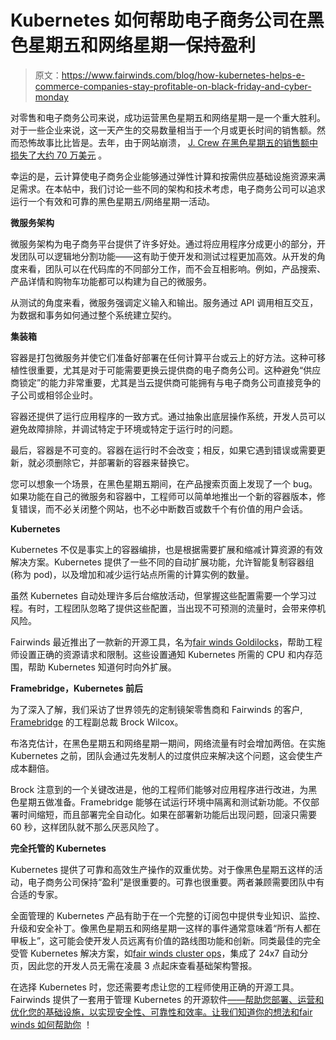 # Kubernetes 如何帮助电子商务公司在黑色星期五和网络星期一保持盈利

> 原文：<https://www.fairwinds.com/blog/how-kubernetes-helps-e-commerce-companies-stay-profitable-on-black-friday-and-cyber-monday>

 对零售和电子商务公司来说，成功运营黑色星期五和网络星期一是一个重大胜利。对于一些企业来说，这一天产生的交易数量相当于一个月或更长时间的销售额。然而恐怖故事比比皆是。去年，由于网站崩溃， [J. Crew 在黑色星期五的销售额中损失了大约 70 万美元](https://www.businessinsider.com/jcrew-website-crashes-on-black-friday-2018-11) 。

幸运的是，云计算使电子商务企业能够通过弹性计算和按需供应基础设施资源来满足需求。在本帖中，我们讨论一些不同的架构和技术考虑，电子商务公司可以追求运行一个有效和可靠的黑色星期五/网络星期一活动。

**微服务架构**

微服务架构为电子商务平台提供了许多好处。通过将应用程序分成更小的部分，开发团队可以逻辑地分割功能——这有助于使开发和测试过程更加高效。从开发的角度来看，团队可以在代码库的不同部分工作，而不会互相影响。例如，产品搜索、产品详情和购物车功能都可以构建为自己的微服务。

从测试的角度来看，微服务强调定义输入和输出。服务通过 API 调用相互交互，为数据和事务如何通过整个系统建立契约。

**集装箱**

容器是打包微服务并使它们准备好部署在任何计算平台或云上的好方法。这种可移植性很重要，尤其是对于可能需要更换云提供商的电子商务公司。这种避免“供应商锁定”的能力非常重要，尤其是当云提供商可能拥有与电子商务公司直接竞争的子公司或相邻企业时。

容器还提供了运行应用程序的一致方式。通过抽象出底层操作系统，开发人员可以避免故障排除，并调试特定于环境或特定于运行时的问题。

最后，容器是不可变的。容器在运行时不会改变；相反，如果它遇到错误或需要更新，就必须删除它，并部署新的容器来替换它。

您可以想象一个场景，在黑色星期五期间，在产品搜索页面上发现了一个 bug。如果功能在自己的微服务和容器中，工程师可以简单地推出一个新的容器版本，修复错误，而不必关闭整个网站，也不必中断数百或数千个有价值的用户会话。

**Kubernetes**

Kubernetes 不仅是事实上的容器编排，也是根据需要扩展和缩减计算资源的有效解决方案。Kubernetes 提供了一些不同的自动扩展功能，允许智能复制容器组(称为 pod)，以及增加和减少运行站点所需的计算实例的数量。

虽然 Kubernetes 自动处理许多后台缩放活动，但掌握这些配置需要一个学习过程。有时，工程团队忽略了提供这些配置，当出现不可预测的流量时，会带来停机风险。

Fairwinds 最近推出了一款新的开源工具，名为[fair winds Goldilocks](https://github.com/FairwindsOps/goldilocks)，帮助工程师设置正确的资源请求和限制。这些设置通知 Kubernetes 所需的 CPU 和内存范围，帮助 Kubernetes 知道何时向外扩展。

**Framebridge，Kubernetes 前后**

为了深入了解，我们采访了世界领先的定制镜架零售商和 Fairwinds 的客户, [Framebridge](https://www.framebridge.com/lp/take15?utm_source=bing&utm_medium=cpc&utm_campaign=Bing_Search_Alpha_Brand&utm_term=Framebridge&matchtype=e&msclkid=db950b7030791434664856ad930827c3&utm_content=Framebridge) 的工程副总裁 Brock Wilcox。

布洛克估计，在黑色星期五和网络星期一期间，网络流量有时会增加两倍。在实施 Kubernetes 之前，团队会通过先发制人的过度供应来解决这个问题，这会使生产成本翻倍。

Brock 注意到的一个关键改进是，他的工程师们能够对应用程序进行改进，为黑色星期五做准备。Framebridge 能够在试运行环境中隔离和测试新功能。不仅部署时间缩短，而且部署完全自动化。如果在部署新功能后出现问题，回滚只需要 60 秒，这样团队就不那么厌恶风险了。

**完全托管的 Kubernetes**

Kubernetes 提供了可靠和高效生产操作的双重优势。对于像黑色星期五这样的活动，电子商务公司保持“盈利”是很重要的。可靠也很重要。两者兼顾需要团队中有合适的专家。

全面管理的 Kubernetes 产品有助于在一个完整的订阅包中提供专业知识、监控、升级和安全补丁。像黑色星期五和网络星期一这样的事件通常意味着“所有人都在甲板上”，这可能会使开发人员远离有价值的路线图功能和创新。同类最佳的完全受管 Kubernetes 解决方案，如[fair winds cluster ops](/clusterops)，集成了 24x7 自动分页，因此您的开发人员无需在凌晨 3 点起床查看基础架构警报。

在选择 Kubernetes 时，您还需要考虑让您的工程师使用正确的开源工具。Fairwinds 提供了一套用于管理 Kubernetes 的开源软件[——帮助您部署、运营和优化您的基础设施，以实现安全性、可靠性和效率。让我们知道你的想法和](/open-source-software)[fair winds 如何帮助你](/how-we-can-help) ！